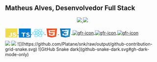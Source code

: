 ## Matheus Alves, Desenvolvedor Full Stack
<div align="center">
  <a href="https://github.com/rafaballerini">
  <img height="180em" src="https://github-readme-stats.vercel.app/api?username=maathh&show_icons=true&theme=radical&include_all_commits=true&count_private=true"/>
  <img height="180em" src="https://github-readme-stats.vercel.app/api/top-langs/?username=maathh&layout=compact&langs_count=7&theme=radical"/>
</div>
<div style="display: inline_block; margin-bottom:10px;"><br>
  <img align="center" alt="gfr-icon" height="30" width="40" src="https://raw.githubusercontent.com/devicons/devicon/master/icons/javascript/javascript-plain.svg">
  <img align="center" alt="gfr-icon" height="30" width="40" src="https://raw.githubusercontent.com/devicons/devicon/master/icons/typescript/typescript-plain.svg">
  <img align="center" alt="gfr-icon" height="30" width="40" src="https://raw.githubusercontent.com/devicons/devicon/master/icons/react/react-original.svg">
  <img align="center" alt="gfr-icon" height="30" width="40" src="https://raw.githubusercontent.com/devicons/devicon/master/icons/html5/html5-original.svg">
  <img align="center" alt="gfr-icon" height="30" width="40" src="https://raw.githubusercontent.com/devicons/devicon/master/icons/css3/css3-original.svg">
  <img align="center" alt="gfr-icon" height="30" width="40" src="https://cdn.jsdelivr.net/gh/devicons/devicon/icons/firebase/firebase-plain.svg">
  <img align="center" alt="gfr-icon" height="30" width="40" src="https://cdn.jsdelivr.net/gh/devicons/devicon/icons/angularjs/angularjs-original.svg" />
  <img align="center" alt="gfr-icon" height="30" width="40" src="https://cdn.jsdelivr.net/gh/devicons/devicon/icons/ionic/ionic-original.svg" >
</div>
 
<div> 
  <a href = "mailto:matheus.alves.braz.santos@gmail.com"><img src="https://img.shields.io/badge/-Gmail-%23333?style=for-the-badge&logo=gmail&logoColor=white" target="_blank"></a>
  <a href="https://www.linkedin.com/in/matheus-alves-braz/" target="_blank"><img src="https://img.shields.io/badge/-LinkedIn-%230077B5?style=for-the-badge&logo=linkedin&logoColor=white" target="_blank"></a> 
 ![](https://github.com/Platane/snk/raw/output/github-contribution-grid-snake.svg)
 ![GitHub Snake dark](github-snake-dark.svg#gh-dark-mode-only)
</div>
